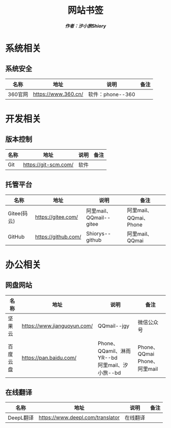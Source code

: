 <center><h1>网站书签</h1></center>

<center><h5>作者：汐小旅Shiory</h5></center>



# 系统相关

## 系统安全

| 名称    | 地址                | 说明             | 备注 |
| ------- | ------------------- | ---------------- | ---- |
| 360官网 | https://www.360.cn/ | 软件：phone--360 |      |



# 开发相关

## 版本控制

| 名称 | 地址                 | 说明 | 备注 |
| ---- | -------------------- | ---- | ---- |
| Git  | https://git-scm.com/ | 软件 |      |



## 托管平台

| 名称        | 地址                | 说明                    | 备注                   |
| ----------- | ------------------- | ----------------------- | ---------------------- |
| Gitee(码云) | https://gitee.com/  | 阿里mail、QQmail--gitee | 阿里mail、QQmai、Phone |
| GitHub      | https://github.com/ | Shiorys--github         | 阿里mail、QQmai        |



# 办公相关

## 网盘网站

| 名称     | 地址                        | 说明                                                | 备注                              |
| -------- | --------------------------- | --------------------------------------------------- | --------------------------------- |
| 坚果云   | https://www.jianguoyun.com/ | QQmail--jgy                                         | 微信公众号                        |
| 百度云盘 | https://pan.baidu.com/      | Phone、QQamil、淋雨YR--bd<br />阿里mail、汐小旅--bd | Phone、QQmai<br />Phone、阿里mail |



## 在线翻译

| 名称      | 地址                             | 说明     | 备注 |
| --------- | -------------------------------- | -------- | ---- |
| DeepL翻译 | https://www.deepl.com/translator | 在线翻译 |      |